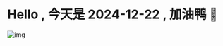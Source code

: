 
# Hello , 今天是 2024-12-22 , 加油鸭 🤭

![img](https://v1.jinrishici.com/all.svg?font-size=18&spacing=4)

